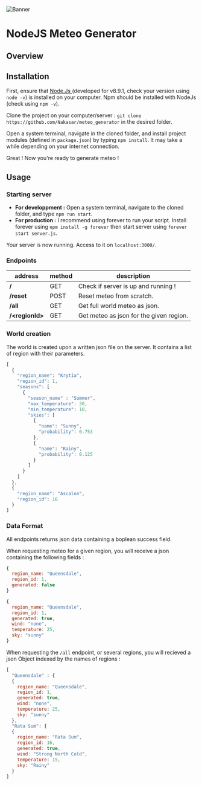 ![Banner](https://media.discordapp.net/attachments/354756841932324864/354757799034486785/Brush_Prieure_de_Durmand.png)

NodeJS Meteo Generator
======================

Overview
--------

Installation
-----------
First, ensure that [Node.Js ](https://nodejs.org/en/) (developed for v8.9.1, check your version using `node -v`) is installed on your computer. Npm should be installed with NodeJs (check using `npm -v`).

Clone the project on your computer/server : `git clone https://github.com/Nakasar/meteo_generator` in the desired folder.

Open a system terminal, navigate in the cloned folder, and install project modules (defined in `package.json`) by typing `npm install`. It may take a while depending on your internet connection.

Great ! Now you're ready to generate meteo !

Usage
-----
### Starting server
* **For developpment :** Open a system terminal, navigate to the cloned folder, and type `npm run start`.
* **For production :** I recommend using forever to run your script. Install forever using `npm install -g forever` then start server using `forever start server.js`.

Your server is now running. Access to it on `localhost:3000/`.

### Endpoints
| address | method | description |
| ------- | ------ | ----------- |
| **/**   | GET    | Check if server is up and running ! |
| **/reset** | POST | Reset meteo from scratch. |
| **/all** | GET   | Get full world meteo as json. |
| **/\<regionId\>** | GET | Get meteo as json for the given region. |

### World creation
The world is created upon a written json file on the server. It contains a list of region with their parameters.
```javascript
[
  {
    "region_name": "Krytia",
    "region_id": 1,
    "seasons": [
      {
        "season_name" : "Summer",
        "max_temperature": 30,
        "min_temperature": 10,
        "skies": [
          {
            "name": "Sunny",
            "probability": 0.753
          },
          {
            "name": "Rainy",
            "probability": 0.125
          }
        ]
      }
    ]
  },
  {
    "region_name": "Ascalon",
    "region_id": 16
  }
]
```

### Data Format
All endpoints returns json data containing a boplean success field.

When requesting meteo for a given region, you will receive a json containing the following fields :

```javascript
{
  region_name: "Queensdale",
  region_id: 1,
  generated: false
}
```

```javascript
{
  region_name: "Queensdale",
  region_id: 1,
  generated: true,
  wind: "none",
  temperature: 25,
  sky: "sunny"
}
```

When requesting the `/all` endpoint, or several regions, you will recieved a json Object indexed by the names of regions :
```javascript
[
  "Queensdale" : {
  {
    region_name: "Queensdale",
    region_id: 1,
    generated: true,
    wind: "none",
    temperature: 25,
    sky: "sunny"
  },
  "Rata Sum": {
  {
    region_name: "Rata Sum",
    region_id: 16,
    generated: true,
    wind: "Strong North Cold",
    temperature: 15,
    sky: "Rainy"
  }
]
```
